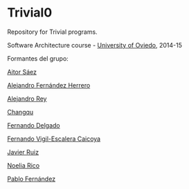 Trivial0
=============

Repository for Trivial programs. 

Software Architecture course - [University of Oviedo](http://www.uniovi.es), 2014-15

Formantes del grupo:

[Aitor Sáez](https://github.com/aitorSaezAlvarez)

[Alejandro Fernández Herrero](https://github.com/H3rrero)

[Alejandro Rey](https://github.com/AlexRey)

[Changqu](https://github.com/changqu)

[Fernando Delgado](https://github.com/Ikzer)

[Fernando Vigil-Escalera Caicoya](https://github.com/FernandoVigil)

[Javier Ruiz](https://github.com/javierruix)

[Noelia Rico](https://github.com/noeliarico)

[Pablo Fernández](https://github.com/PabloFernandezRodriguez)


